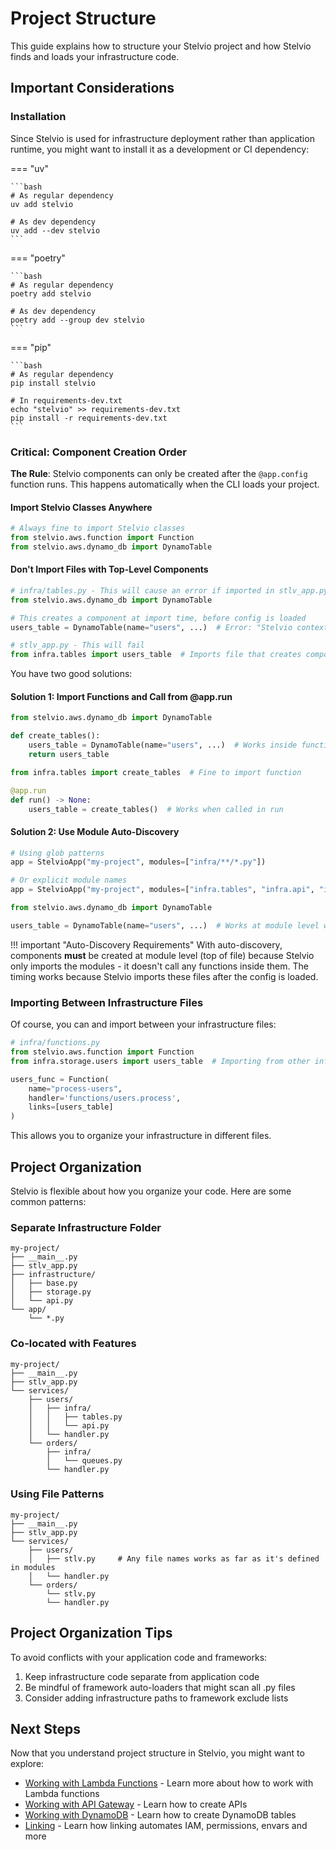 # Project Structure

This guide explains how to structure your Stelvio project and how Stelvio finds and loads your infrastructure code.

## Important Considerations

### Installation

Since Stelvio is used for infrastructure deployment rather than application runtime, you might want to install it as a development or CI dependency:

=== "uv"

    ```bash
    # As regular dependency
    uv add stelvio
    
    # As dev dependency
    uv add --dev stelvio
    ```

=== "poetry"

    ```bash
    # As regular dependency
    poetry add stelvio
    
    # As dev dependency
    poetry add --group dev stelvio
    ```

=== "pip"

    ```bash
    # As regular dependency
    pip install stelvio
    
    # In requirements-dev.txt
    echo "stelvio" >> requirements-dev.txt
    pip install -r requirements-dev.txt
    ```

### Critical: Component Creation Order

**The Rule**: Stelvio components can only be created after the `@app.config` function runs. This happens automatically when the CLI loads your project.

#### Import Stelvio Classes Anywhere

```python
# Always fine to import Stelvio classes
from stelvio.aws.function import Function
from stelvio.aws.dynamo_db import DynamoTable
```

#### Don't Import Files with Top-Level Components

```python
# infra/tables.py - This will cause an error if imported in stlv_app.py
from stelvio.aws.dynamo_db import DynamoTable

# This creates a component at import time, before config is loaded
users_table = DynamoTable(name="users", ...)  # Error: "Stelvio context not initialized"

# stlv_app.py - This will fail
from infra.tables import users_table  # Imports file that creates components
```

You have two good solutions:

#### Solution 1: Import Functions and Call from @app.run

```python title="infra/tables.py"
from stelvio.aws.dynamo_db import DynamoTable

def create_tables():
    users_table = DynamoTable(name="users", ...)  # Works inside function
    return users_table
```

```python title="stlv_app.py"
from infra.tables import create_tables  # Fine to import function

@app.run
def run() -> None:
    users_table = create_tables()  # Works when called in run
```

#### Solution 2: Use Module Auto-Discovery

```python title="stlv_app.py"
# Using glob patterns
app = StelvioApp("my-project", modules=["infra/**/*.py"])

# Or explicit module names
app = StelvioApp("my-project", modules=["infra.tables", "infra.api", "infra.functions"])
```

```python title="infra/tables.py"
from stelvio.aws.dynamo_db import DynamoTable

users_table = DynamoTable(name="users", ...)  # Works at module level with auto-discovery
```

!!! important "Auto-Discovery Requirements"
    With auto-discovery, components **must** be created at module level (top of file) because Stelvio only imports the modules - it doesn't call any functions inside them. The timing works because Stelvio imports these files after the config is loaded.

### Importing Between Infrastructure Files

Of course, you can and import between your infrastructure files:

```python
# infra/functions.py
from stelvio.aws.function import Function
from infra.storage.users import users_table  # Importing from other infrastructure files

users_func = Function(
    name="process-users",
    handler='functions/users.process',
    links=[users_table]
)
```

This allows you to organize your infrastructure in different files.

## Project Organization

Stelvio is flexible about how you organize your code. Here are some common patterns:

### Separate Infrastructure Folder
```
my-project/
├── __main__.py
├── stlv_app.py
├── infrastructure/
│   ├── base.py
│   ├── storage.py
│   └── api.py
└── app/
    └── *.py
```

### Co-located with Features
```
my-project/
├── __main__.py
├── stlv_app.py
└── services/
    ├── users/
    │   ├── infra/
    │   │   ├── tables.py
    │   │   └── api.py
    │   └── handler.py
    └── orders/
        ├── infra/
        │   └── queues.py
        └── handler.py
```

### Using File Patterns
```
my-project/
├── __main__.py
├── stlv_app.py
└── services/
    ├── users/
    │   ├── stlv.py     # Any file names works as far as it's defined in modules
    │   └── handler.py
    └── orders/
        └── stlv.py
        └── handler.py
```

## Project Organization Tips

To avoid conflicts with your application code and frameworks:

1. Keep infrastructure code separate from application code
2. Be mindful of framework auto-loaders that might scan all .py files
3. Consider adding infrastructure paths to framework exclude lists


## Next Steps

Now that you understand project structure in Stelvio, you might want to explore:

- [Working with Lambda Functions](lambda.md) - Learn more about how to work with Lambda functions
- [Working with API Gateway](api-gateway.md) - Learn how to create APIs
- [Working with DynamoDB](dynamo-db.md) - Learn how to create DynamoDB tables
- [Linking](linking.md) - Learn how linking automates IAM, permissions, envars and more
